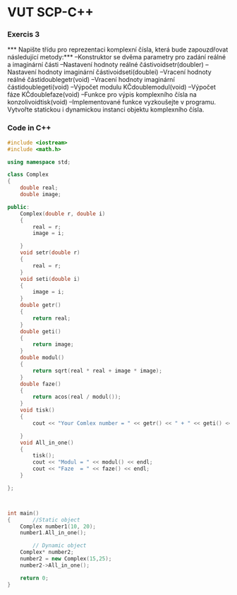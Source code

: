 # VUT SCP-C++
### Exercis 3

*** Napište třídu pro reprezentaci komplexní čísla, která bude zapouzdřovat následující metody:***
–Konstruktor se dvěma parametry pro zadání reálné a imaginární části
–Nastavení hodnoty reálné částivoidsetr(doubler)
–Nastavení hodnoty imaginární částivoidseti(doublei)
–Vracení hodnoty reálné částidoublegetr(void)
–Vracení hodnoty imaginární částidoublegeti(void)
–Výpočet modulu KČdoublemodul(void)
–Výpočet fáze KČdoublefaze(void)
–Funkce pro výpis komplexního čísla na konzolivoidtisk(void)
–Implementované funkce vyzkoušejte v programu. Vytvořte statickou i dynamickou instanci objektu komplexního čísla.

### Code in C++
```C++
#include <iostream>
#include <math.h>

using namespace std;

class Complex
{
	double real;
	double image;

public:
	Complex(double r, double i)
	{
		real = r;
		image = i;

	}
	void setr(double r)
	{
		real = r;
	}
	void seti(double i)
	{
		image = i;
	}
	double getr()
	{
		return real;
	}
	double geti()
	{
		return image;
	}
	double modul()
	{
		return sqrt(real * real + image * image);
	}
	double faze()
	{
		return acos(real / modul());
	}
	void tisk()
	{
		cout << "Your Comlex number = " << getr() << " + " << geti() << "i" << endl;

	}
	void All_in_one()
	{
		tisk();
		cout << "Modul = " << modul() << endl;
		cout << "Faze  = " << faze() << endl;
	}

};



int main()
{		//Static object 
	Complex number1(10, 20);
	number1.All_in_one();

		// Dynamic object
	Complex* number2;
	number2 = new Complex(15,25);
	number2->All_in_one();

	return 0;
}
```
